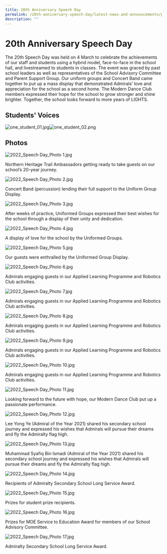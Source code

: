 ```yaml
---
title: 20th Anniversary Speech Day
permalink: /20th-anniversary-speech-day/latest-news-and-announcements/permalink
description: ""
---
```


20th Anniversary Speech Day
===========================

The 20th Speech Day was held on 4 March to celebrate the achievements of our staff and students using a hybrid model, face-to-face in the school hall, and livestreamed to students in classes. The event was graced by past school leaders as well as representatives of the School Advisory Committee and Parent Support Group. Our uniform groups and Concert Band came together to put up a mass display that demonstrated Admirals’ love and appreciation for the school as a second home. The Modern Dance Club members expressed their hope for the school to grow stronger and shine brighter. Together, the school looks forward to more years of LIGHTS.

Students' Voices
----------------

![one_student_01.jpg](https://admiraltysec-moe-edu-sg-admin.cwp.sg/qql/slot/u752/2022/speechday/one_student_01.jpg)![one_student_02.png](https://admiraltysec-moe-edu-sg-admin.cwp.sg/qql/slot/u752/2022/speechday/one_student_02.png)

Photos
------

![2022_Speech Day_Photo 1.jpg](https://admiraltysec-moe-edu-sg-admin.cwp.sg/qql/slot/u752/2022/speechday/2022_Speech%20Day_Photo%201.jpg)  

Northern Heritage Trail Ambassadors getting ready to take guests on our school’s 20-year journey.

  

![2022_Speech Day_Photo 2.jpg](https://admiraltysec-moe-edu-sg-admin.cwp.sg/qql/slot/u752/2022/speechday/2022_Speech%20Day_Photo%202.jpg)  

Concert Band (percussion) lending their full support to the Uniform Group Display.

  

![2022_Speech Day_Photo 3.jpg](https://admiraltysec-moe-edu-sg-admin.cwp.sg/qql/slot/u752/2022/speechday/2022_Speech%20Day_Photo%203.jpg)  

After weeks of practice, Uniformed Groups expressed their best wishes for the school through a display of their unity and dedication.

  

![2022_Speech Day_Photo 4.jpg](https://admiraltysec-moe-edu-sg-admin.cwp.sg/qql/slot/u752/2022/speechday/2022_Speech%20Day_Photo%204.jpg)  

A display of love for the school by the Uniformed Groups.

  

![2022_Speech Day_Photo 5.jpg](https://admiraltysec-moe-edu-sg-admin.cwp.sg/qql/slot/u752/2022/speechday/2022_Speech%20Day_Photo%205.jpg)  

Our guests were enthralled by the Uniformed Group Display.

  

![2022_Speech Day_Photo 6.jpg](https://admiraltysec-moe-edu-sg-admin.cwp.sg/qql/slot/u752/2022/speechday/2022_Speech%20Day_Photo%206.jpg)  

Admirals engaging guests in our Applied Learning Programme and Robotics Club activities.

  

![2022_Speech Day_Photo 7.jpg](https://admiraltysec-moe-edu-sg-admin.cwp.sg/qql/slot/u752/2022/speechday/2022_Speech%20Day_Photo%207.jpg)  

Admirals engaging guests in our Applied Learning Programme and Robotics Club activities.

  

![2022_Speech Day_Photo 8.jpg](https://admiraltysec-moe-edu-sg-admin.cwp.sg/qql/slot/u752/2022/speechday/2022_Speech%20Day_Photo%208.jpg)  

Admirals engaging guests in our Applied Learning Programme and Robotics Club activities.

  

![2022_Speech Day_Photo 9.jpg](https://admiraltysec-moe-edu-sg-admin.cwp.sg/qql/slot/u752/2022/speechday/2022_Speech%20Day_Photo%209.jpg)  

Admirals engaging guests in our Applied Learning Programme and Robotics Club activities.

  

![2022_Speech Day_Photo 10.jpg](https://admiraltysec-moe-edu-sg-admin.cwp.sg/qql/slot/u752/2022/speechday/2022_Speech%20Day_Photo%2010.jpg)  

Admirals engaging guests in our Applied Learning Programme and Robotics Club activities.

  

  

![2022_Speech Day_Photo 11.jpg](https://admiraltysec-moe-edu-sg-admin.cwp.sg/qql/slot/u752/2022/speechday/2022_Speech%20Day_Photo%2011.jpg)  

Looking forward to the future with hope, our Modern Dance Club put up a passionate performance.

  

![2022_Speech Day_Photo 12.jpg](https://admiraltysec-moe-edu-sg-admin.cwp.sg/qql/slot/u752/2022/speechday/2022_Speech%20Day_Photo%2012.jpg)

  

Lee Yong Ye (Admiral of the Year 2021) shared his secondary school journey and expressed his wishes that Admirals will pursue their dreams and fly the Admiralty flag high.

  

![2022_Speech Day_Photo 13.jpg](https://admiraltysec-moe-edu-sg-admin.cwp.sg/qql/slot/u752/2022/speechday/2022_Speech%20Day_Photo%2013.jpg)  

Muhammad Syafiq Bin Ismadi (Admiral of the Year 2021) shared his secondary school journey and expressed his wishes that Admirals will pursue their dreams and fly the Admiralty flag high.  

  

![2022_Speech Day_Photo 14.jpg](https://admiraltysec-moe-edu-sg-admin.cwp.sg/qql/slot/u752/2022/speechday/2022_Speech%20Day_Photo%2014.jpg)  

Recipients of Admiralty Secondary School Long Service Award.

  

![2022_Speech Day_Photo 15.jpg](https://admiraltysec-moe-edu-sg-admin.cwp.sg/qql/slot/u752/2022/speechday/2022_Speech%20Day_Photo%2015.jpg)  

Prizes for student prize recipients.

  

![2022_Speech Day_Photo 16.jpg](https://admiraltysec-moe-edu-sg-admin.cwp.sg/qql/slot/u752/2022/speechday/2022_Speech%20Day_Photo%2016.jpg)  

Prizes for MOE Service to Education Award for members of our School Advisory Committee.

  

![2022_Speech Day_Photo 17.jpg](https://admiraltysec-moe-edu-sg-admin.cwp.sg/qql/slot/u752/2022/speechday/2022_Speech%20Day_Photo%2017.jpg)  

Admiralty Secondary School Long Service Award.